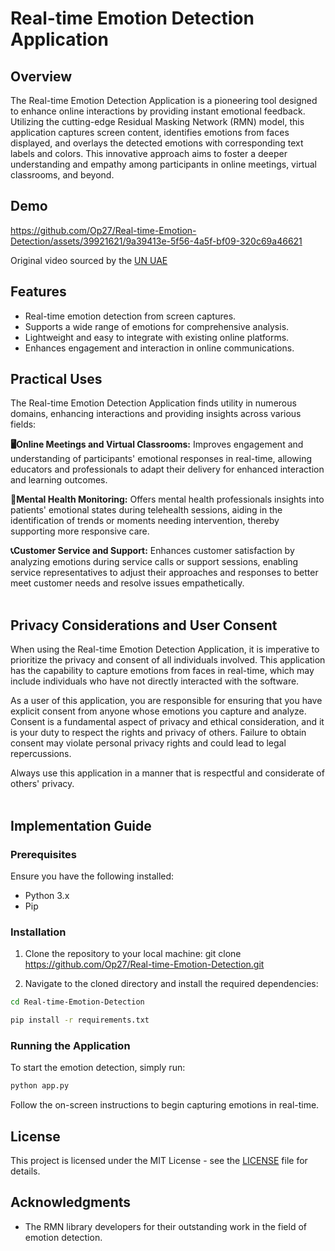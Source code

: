 # Real-time Emotion Detection Application

## Overview
The Real-time Emotion Detection Application is a pioneering tool designed to enhance online interactions by providing instant emotional feedback. Utilizing the cutting-edge Residual Masking Network (RMN) model, this application captures screen content, identifies emotions from faces displayed, and overlays the detected emotions with corresponding text labels and colors. This innovative approach aims to foster a deeper understanding and empathy among participants in online meetings, virtual classrooms, and beyond.

## Demo 
https://github.com/Op27/Real-time-Emotion-Detection/assets/39921621/9a39413e-5f56-4a5f-bf09-320c69a46621

Original video sourced by the [UN UAE](https://www.youtube.com/watch?v=JrQgO5VjaZE)


## Features
- Real-time emotion detection from screen captures.
- Supports a wide range of emotions for comprehensive analysis.
- Lightweight and easy to integrate with existing online platforms.
- Enhances engagement and interaction in online communications.

## Practical Uses

The Real-time Emotion Detection Application finds utility in numerous domains, enhancing interactions and providing insights across various fields:

**🖥️Online Meetings and Virtual Classrooms:**
Improves engagement and understanding of participants' emotional responses in real-time, allowing educators and professionals to adapt their delivery for enhanced interaction and learning outcomes.

**🧠Mental Health Monitoring:**
Offers mental health professionals insights into patients' emotional states during telehealth sessions, aiding in the identification of trends or moments needing intervention, thereby supporting more responsive care.

**📞Customer Service and Support:**
Enhances customer satisfaction by analyzing emotions during service calls or support sessions, enabling service representatives to adjust their approaches and responses to better meet customer needs and resolve issues empathetically.  
&nbsp;

## Privacy Considerations and User Consent

When using the Real-time Emotion Detection Application, it is imperative to prioritize the privacy and consent of all individuals involved. This application has the capability to capture emotions from faces in real-time, which may include individuals who have not directly interacted with the software. 

As a user of this application, you are responsible for ensuring that you have explicit consent from anyone whose emotions you capture and analyze. Consent is a fundamental aspect of privacy and ethical consideration, and it is your duty to respect the rights and privacy of others. Failure to obtain consent may violate personal privacy rights and could lead to legal repercussions. 

Always use this application in a manner that is respectful and considerate of others' privacy.
&nbsp;  
&nbsp;

## Implementation Guide

### Prerequisites
Ensure you have the following installed:
- Python 3.x
- Pip

### Installation
1. Clone the repository to your local machine:
git clone https://github.com/Op27/Real-time-Emotion-Detection.git

2. Navigate to the cloned directory and install the required dependencies:
``` sh
cd Real-time-Emotion-Detection
```

```sh
pip install -r requirements.txt
```

### Running the Application
To start the emotion detection, simply run:
```sh
python app.py
```

Follow the on-screen instructions to begin capturing emotions in real-time.
&nbsp;  

## License
This project is licensed under the MIT License - see the [LICENSE](LICENSE) file for details.
&nbsp;  

## Acknowledgments
- The RMN library developers for their outstanding work in the field of emotion detection.



